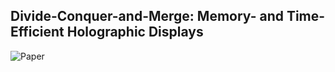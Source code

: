 ## Divide-Conquer-and-Merge: Memory- and Time-Efficient Holographic Displays
![Paper](https://github.com/Zhenxing-Dong/Memory-and-Time-Efficient-Hologram-Generation)
